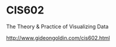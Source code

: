 CIS602
======

The Theory &amp; Practice of Visualizing Data

http://www.gideongoldin.com/cis602.html
